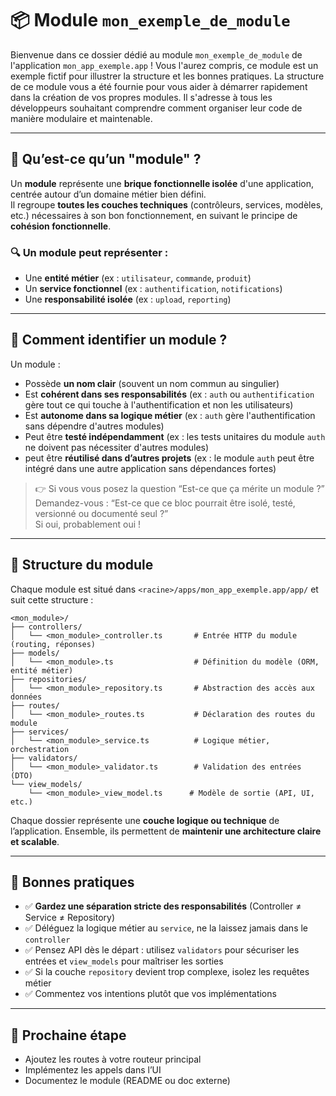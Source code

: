 # 📦 Module `mon_exemple_de_module`

Bienvenue dans ce dossier dédié au module `mon_exemple_de_module` de l'application `mon_app_exemple.app` !
Vous l'aurez compris, ce module est un exemple fictif pour illustrer la structure et les bonnes pratiques.
La structure de ce module vous a été fournie pour vous aider à démarrer rapidement dans la création de vos propres
modules.
Il s'adresse à tous les développeurs souhaitant comprendre comment organiser leur code de manière modulaire et
maintenable.

---

## 🧭 Qu’est-ce qu’un "module" ?

Un **module** représente une **brique fonctionnelle isolée** d'une application, centrée autour d’un domaine métier bien
défini.  
Il regroupe **toutes les couches techniques** (contrôleurs, services, modèles, etc.) nécessaires à son bon
fonctionnement, en suivant le principe de **cohésion fonctionnelle**.

### 🔍 Un module peut représenter :

- Une **entité métier** (ex : `utilisateur`, `commande`, `produit`)
- Un **service fonctionnel** (ex : `authentification`, `notifications`)
- Une **responsabilité isolée** (ex : `upload`, `reporting`)

---

## 🧩 Comment identifier un module ?

Un module :

- Possède **un nom clair** (souvent un nom commun au singulier)
- Est **cohérent dans ses responsabilités** (ex : `auth` ou `authentification` gère tout ce qui touche à
  l'authentification et non les utilisateurs)
- Est **autonome dans sa logique métier** (ex : `auth` gère l'authentification sans dépendre d'autres modules)
- Peut être **testé indépendamment** (ex : les tests unitaires du module `auth` ne doivent pas nécessiter d'autres
  modules)
- peut être **réutilisé dans d’autres projets** (ex : le module `auth` peut être intégré dans une autre application sans
  dépendances fortes)

> 👉 Si vous vous posez la question “Est-ce que ça mérite un module ?”  
> Demandez-vous : “Est-ce que ce bloc pourrait être isolé, testé, versionné ou documenté seul ?”  
> Si oui, probablement oui !

---

## 🧱 Structure du module

Chaque module est situé dans `<racine>/apps/mon_app_exemple.app/app/` et suit cette structure :

```
<mon_module>/
├── controllers/
│   └── <mon_module>_controller.ts       # Entrée HTTP du module (routing, réponses)
├── models/
│   └── <mon_module>.ts                  # Définition du modèle (ORM, entité métier)
├── repositories/
│   └── <mon_module>_repository.ts       # Abstraction des accès aux données
├── routes/
│   └── <mon_module>_routes.ts           # Déclaration des routes du module
├── services/
│   └── <mon_module>_service.ts          # Logique métier, orchestration
├── validators/
│   └── <mon_module>_validator.ts        # Validation des entrées (DTO)
└── view_models/
    └── <mon_module>_view_model.ts      # Modèle de sortie (API, UI, etc.)
```

Chaque dossier représente une **couche logique ou technique** de l’application. Ensemble, ils permettent de **maintenir
une architecture claire et scalable**.

---

## 📐 Bonnes pratiques

- ✅ **Gardez une séparation stricte des responsabilités** (Controller ≠ Service ≠ Repository)
- ✅ Déléguez la logique métier au `service`, ne la laissez jamais dans le `controller`
- ✅ Pensez API dès le départ : utilisez `validators` pour sécuriser les entrées et `view_models` pour maîtriser les
  sorties
- ✅ Si la couche `repository` devient trop complexe, isolez les requêtes métier
- ✅ Commentez vos intentions plutôt que vos implémentations

---

## 🚀 Prochaine étape

- Ajoutez les routes à votre routeur principal
- Implémentez les appels dans l’UI
- Documentez le module (README ou doc externe)
